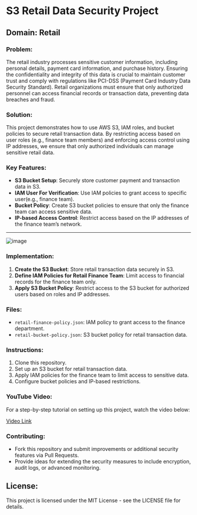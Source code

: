# S3 Retail Data Security Project

## Domain: Retail

### Problem:
The retail industry processes sensitive customer information, including personal details, payment card information, and purchase history. Ensuring the confidentiality and integrity of this data is crucial to maintain customer trust and comply with regulations like PCI-DSS (Payment Card Industry Data Security Standard). Retail organizations must ensure that only authorized personnel can access financial records or transaction data, preventing data breaches and fraud.

### Solution:
This project demonstrates how to use AWS S3, IAM roles, and bucket policies to secure retail transaction data. By restricting access based on user roles (e.g., finance team members) and enforcing access control using IP addresses, we ensure that only authorized individuals can manage sensitive retail data.

### Key Features:
- **S3 Bucket Setup**: Securely store customer payment and transaction data in S3.
- **IAM User For Verification**: Use IAM policies to grant access to specific user(e.g., finance team).
- **Bucket Policy**: Create S3 bucket policies to ensure that only the finance team can access sensitive data.
- **IP-based Access Control**: Restrict access based on the IP addresses of the finance team’s network.

---
![image](https://github.com/user-attachments/assets/057d9080-eb2c-41f4-a3c8-649ef0a43c06)

### Implementation:
1. **Create the S3 Bucket**: Store retail transaction data securely in S3.
2. **Define IAM Policies for Retail Finance Team**: Limit access to financial records for the finance team only.
3. **Apply S3 Bucket Policy**: Restrict access to the S3 bucket for authorized users based on roles and IP addresses.

### Files:
- `retail-finance-policy.json`: IAM policy to grant access to the finance department.
- `retail-bucket-policy.json`: S3 bucket policy for retail transaction data.

### Instructions:
1. Clone this repository.
2. Set up an S3 bucket for retail transaction data.
3. Apply IAM policies for the finance team to limit access to sensitive data.
4. Configure bucket policies and IP-based restrictions.

### YouTube Video:
For a step-by-step tutorial on setting up this project, watch the video below:

[Video Link](https://img.youtube.com/vi/YOUR_VIDEO_ID/maxresdefault.jpg)

### Contributing:
- Fork this repository and submit improvements or additional security features via Pull Requests.
- Provide ideas for extending the security measures to include encryption, audit logs, or advanced monitoring.


## License:
This project is licensed under the MIT License - see the LICENSE file for details.
